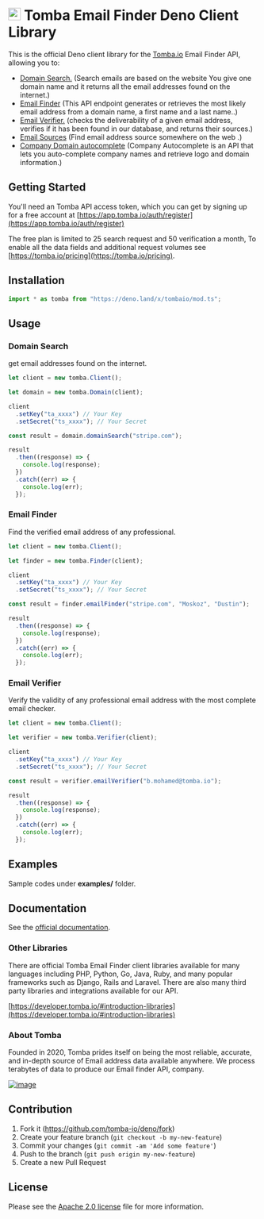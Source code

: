# [<img src="https://app.tomba.io/tomba/f250de39816043cfc8f5578fa078a79e.svg" alt="Tomba" width="25"/>](https://tomba.io/) Tomba Email Finder Deno Client Library

This is the official Deno client library for the [Tomba.io](https://tomba.io)
Email Finder API, allowing you to:

- [Domain Search.](https://tomba.io/domain-search) (Search emails are based on
  the website You give one domain name and it returns all the email addresses
  found on the internet.)
- [Email Finder](https://tomba.io/email-finder) (This API endpoint generates or
  retrieves the most likely email address from a domain name, a first name and a
  last name..)
- [Email Verifier.](https://tomba.io/email-verifier) (checks the deliverability
  of a given email address, verifies if it has been found in our database, and
  returns their sources.)
- [Email Sources](https://developer.tomba.io/#email-sources) (Find email address
  source somewhere on the web .)
- [Company Domain autocomplete](https://developer.tomba.io/#autocomplete)
  (Company Autocomplete is an API that lets you auto-complete company names and
  retrieve logo and domain information.)

## Getting Started

You'll need an Tomba API access token, which you can get by signing up for a
free account at
[https://app.tomba.io/auth/register](https://app.tomba.io/auth/register)

The free plan is limited to 25 search request and 50 verification a month, To
enable all the data fields and additional request volumes see
[https://tomba.io/pricing](https://tomba.io/pricing).

## Installation

```javascript
import * as tomba from "https://deno.land/x/tombaio/mod.ts";
```

## Usage

### Domain Search

get email addresses found on the internet.

```js
let client = new tomba.Client();

let domain = new tomba.Domain(client);

client
  .setKey("ta_xxxx") // Your Key
  .setSecret("ts_xxxx"); // Your Secret

const result = domain.domainSearch("stripe.com");

result
  .then((response) => {
    console.log(response);
  })
  .catch((err) => {
    console.log(err);
  });
```

### Email Finder

Find the verified email address of any professional.

```js
let client = new tomba.Client();

let finder = new tomba.Finder(client);

client
  .setKey("ta_xxxx") // Your Key
  .setSecret("ts_xxxx"); // Your Secret

const result = finder.emailFinder("stripe.com", "Moskoz", "Dustin");

result
  .then((response) => {
    console.log(response);
  })
  .catch((err) => {
    console.log(err);
  });
```

### Email Verifier

Verify the validity of any professional email address with the most complete
email checker.

```js
let client = new tomba.Client();

let verifier = new tomba.Verifier(client);

client
  .setKey("ta_xxxx") // Your Key
  .setSecret("ts_xxxx"); // Your Secret

const result = verifier.emailVerifier("b.mohamed@tomba.io");

result
  .then((response) => {
    console.log(response);
  })
  .catch((err) => {
    console.log(err);
  });
```

## Examples

Sample codes under **examples/** folder.

## Documentation

See the [official documentation](https://developer.tomba.io/).

### Other Libraries

There are official Tomba Email Finder client libraries available for many
languages including PHP, Python, Go, Java, Ruby, and many popular frameworks
such as Django, Rails and Laravel. There are also many third party libraries and
integrations available for our API.

[https://developer.tomba.io/#introduction-libraries](https://developer.tomba.io/#introduction-libraries)

### About Tomba

Founded in 2020, Tomba prides itself on being the most reliable, accurate, and
in-depth source of Email address data available anywhere. We process terabytes
of data to produce our Email finder API, company.

[![image](https://avatars.githubusercontent.com/u/67979591?s=200&v=4)](https://tomba.io/)

## Contribution

1. Fork it (<https://github.com/tomba-io/deno/fork>)
2. Create your feature branch (`git checkout -b my-new-feature`)
3. Commit your changes (`git commit -am 'Add some feature'`)
4. Push to the branch (`git push origin my-new-feature`)
5. Create a new Pull Request

## License

Please see the
[Apache 2.0 license](http://www.apache.org/licenses/LICENSE-2.0.html) file for
more information.
